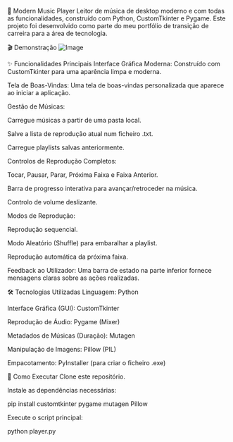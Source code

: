 🎵 Modern Music Player
Leitor de música de desktop moderno e com todas as funcionalidades, construído com Python, CustomTkinter e Pygame. Este projeto foi desenvolvido como parte do meu portfólio de transição de carreira para a área de tecnologia.

🎬 Demonstração
![Image](https://github.com/user-attachments/assets/474d3d5b-0b1e-4f43-8191-6a4b560270fd)

✨ Funcionalidades Principais
Interface Gráfica Moderna: Construído com CustomTkinter para uma aparência limpa e moderna.

Tela de Boas-Vindas: Uma tela de boas-vindas personalizada que aparece ao iniciar a aplicação.

Gestão de Músicas:

Carregue músicas a partir de uma pasta local.

Salve a lista de reprodução atual num ficheiro .txt.

Carregue playlists salvas anteriormente.

Controlos de Reprodução Completos:

Tocar, Pausar, Parar, Próxima Faixa e Faixa Anterior.

Barra de progresso interativa para avançar/retroceder na música.

Controlo de volume deslizante.

Modos de Reprodução:

Reprodução sequencial.

Modo Aleatório (Shuffle) para embaralhar a playlist.

Reprodução automática da próxima faixa.

Feedback ao Utilizador: Uma barra de estado na parte inferior fornece mensagens claras sobre as ações realizadas.

🛠️ Tecnologias Utilizadas
Linguagem: Python

Interface Gráfica (GUI): CustomTkinter

Reprodução de Áudio: Pygame (Mixer)

Metadados de Músicas (Duração): Mutagen

Manipulação de Imagens: Pillow (PIL)

Empacotamento: PyInstaller (para criar o ficheiro .exe)

🚀 Como Executar
Clone este repositório.

Instale as dependências necessárias:

pip install customtkinter pygame mutagen Pillow

Execute o script principal:

python player.py
